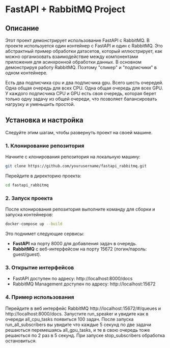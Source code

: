 # FastAPI + RabbitMQ Project
## Описание

Этот проект демонстрирует использование FastAPI с RabbitMQ. В проекте используется один контейнер с FastAPI и один с RabbitMQ. Это абстрактный пример обработки датасетов, который иллюстрирует, как можно организовать взаимодействие между компонентами приложения для асинхронной обработки данных. В основном демонстрируя работу RabbitMQ. Поэтому "спикер" и "подписчики" в одном контейнере.

Есть два подписчика cpu и два подписчика gpu. 
Всего шесть очередей. Одна общая очередь для всех CPU. Одна общая очередь для всех GPU. У каждого подписчика CPU и GPU есть своя очередь, которая берет только одну задачу из общей очереди, что позволяет балансировать нагрузку и уменьшить простой.


## Установка и настройка

Следуйте этим шагам, чтобы развернуть проект на своей машине.

### 1. Клонирование репозитория

Начните с клонирования репозитория на локальную машину:

```bash
git clone https://github.com/yourusername/fastapi_rabbitmq.git
```
Перейдите в директорию проекта:

```bash
cd fastapi_rabbitmq
```

### 2. Запуск проекта

После клонирования репозитория выполните команду для сборки и запуска контейнеров:


```bash
docker-compose up --build
```

Это поднимет следующие сервисы:

- **FastAPI** на порту 8000 для добавления задач в очередь.
- **RabbitMQ** с веб-интерфейсом на порту 15672 (логин/пароль: guest/guest).

### 3. Открытие интерфейсов

- FastAPI доступен по адресу: http://localhost:8000/docs
- RabbitMQ Management доступен по адресу: http://localhost:15672

### 4. Пример использования

Перейдите в веб интерфейс RabbitMQ http://localhost:15672/#/queues и http://localhost:8000/docs. Запустите run_speaker и увидите как в очереди all_cpu_tasks появиться 100 задач. После запуска run_all_subscribers вы увидите что каждые 5 секунд по две задачи решаються перемешаясь all_gpu_tasks, и те в свою очередь тоже решаються по 2 раз в 5 секунд. При запуске stop_subscribers обработка остановиться.
